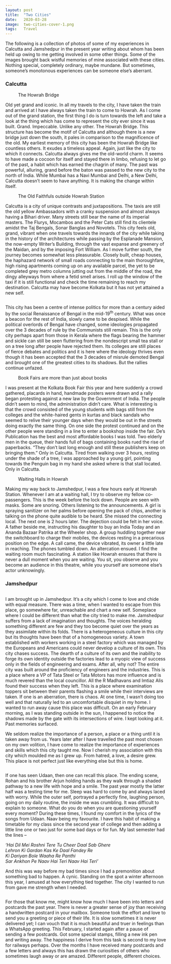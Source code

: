 ```yaml
---
layout:	post
title:	"Two Cities"
date:	2020-03-28
image:	two-cities-cover-1.png
tags:	Travel
---
```


<p class="intro"><span class="dropcap">T</span>he following is a collection of photos of some of my experiences in Calcutta and Jamshedpur in the present year writing about whom has been held up owing to me getting involved in some other things. Some of the images brought back wistful memories of mine associated with these cities. Nothing special, completely ordinary, maybe mundane. But sometimes, someone’s monotonous experiences can be someone else’s aberrant.</p>

### Calcutta
<figure>
	<img src="{{ '/assets/img/calcutta-1.jpg' | prepend: site.baseurl }}" alt=""> 
	<figcaption>The Howrah Bridge</figcaption>
</figure>

Old yet grand and iconic. In all my travels to the city, I have taken the train and arrived at I have always taken the train to come to Howrah. As I come out of the grand station, the first thing I do is turn towards the left and take a look at the thing which has come to represent the city ever since it was built. Grand. Impeccable. Unlike any other. The Howrah Bridge. This structure has become the motif of Calcutta and although there is a new bridge just down the south, it pales in comparison to the magnificence of the old. My earliest memory of this city has been the Howrah Bridge like countless others. It exudes a timeless appeal. Again, just like the city to which it connects. Calcutta always gives me the old-world charm. It seems to have made a cocoon for itself and stayed there in limbo, refusing to let go of the past, a habit which has earned the chagrin of many. The past was powerful, alluring, grand before the baton was passed to the new city to the north of India. While Mumbai has a Navi Mumbai and Delhi, a New Delhi, Calcutta doesn’t seem to have anything. It is making the change within itself.

<figure>
	<img src="{{ '/assets/img/two-cities-2.jpg' | prepend: site.baseurl }}" alt=""> 
	<figcaption>The Old Faithfuls outside Howrah Station</figcaption>
</figure>

Calcutta is a city of unique contrasts and juxtapositions. The taxis are still the old yellow Ambassadors with a cranky suspension and almost always having a Bihari driver. Many streets still bear the name of its imperial masters. The Flurys, Mocambos and the Peter Cats still find its clientele amidst the Taj Bengals, Sonar Banglas and Novotels. This city feels old, grand, vibrant when one travels towards the innards of the city while taking in the history of the architectures while passing by the Esplanade Mansion, the now-empty Writer’s Building, through the vast expanse and greenery of the Maidan, and by the imposing Fort William. As I move further south, the journey becomes somewhat less pleasurable. Closely built, cheap houses, the haphazard network of small roads connecting to the main thoroughfare, high rising apartments coming up on any available parcel, the yet to be completed grey metro columns jutting out from the middle of the road, the dingy alleyways from where a fetid smell arises. I roll up the window of the taxi if it is still functional and check the time remaining to reach my destination. Calcutta may have become Kolkata but it has not yet attained a new self.

<img src="{{ '/assets/img/two-cities-3.jpg' | prepend: site.baseurl }}" alt=""> 

This city has been a centre of intense politics for more than a century aided by the social Renaissance of Bengal in the mid-19<sup>th</sup> century. What was once a beacon for the rest of India, slowly came to be despised. While the political overlords of Bengal have changed, some ideologies propagated over the 3 decades of rule by the Communists still remain. This is the only city perhaps apart from those in Kerala where the flags bearing the hammer and sickle can still be seen fluttering from the nondescript small tea stall or on a tree long after people have rejected them. Its colleges are still places of fierce debates and politics and it is here where the ideology thrives even though it has been accepted that the 3 decades of misrule demoted Bengal and brought one of the greatest cities to its shadows. But the rallies continue unfazed.

<figure>
	<img src="{{ '/assets/img/two-cities-4.jpg' | prepend: site.baseurl }}" alt=""> 
	<figcaption>Book Fairs are more than just about books</figcaption>
</figure>

I was present at the Kolkata Book Fair this year and here suddenly a crowd gathered, placards in hand, handmade posters were drawn and a rally began protesting against a new law by the Government of India. The people didn’t seem to mind, the administration didn’t care. What is interesting is that the crowd consisted of the young students with bags still from the colleges and the white-haired gents in kurtas and black sandals who seemed to relive their younger days when they would be out in the streets doing exactly the same thing. On one side the protest continued and on the other people were standing in a line to enter a bookshop inside the fair. De’s Publication has the best and most affordable books I was told. Two elderly men in the queue, their hands full of bags containing books rued the rise of paperbacks. “They don’t last long enough and still these publishers keep on bringing them.” Only in Calcutta. Tired from walking over 3 hours, resting under the shade of a tree, I was approached by a young girl, pointing towards the Penguin bag in my hand she asked where is that stall located. Only in Calcutta.

<figure>
	<img src="{{ '/assets/img/two-cities-5.jpg' | prepend: site.baseurl }}" alt=""> 
	<figcaption>Waiting Halls in Howrah</figcaption>
</figure>

Making my way back to Jamshedpur, I was a few hours early at Howrah Station. Whenever I am at a waiting hall, I try to observe my fellow co-passengers. This is the week before the lock down. People are seen with masks. Some are snoring. Others listening to the announcements. A girl is spraying sanitizer on her palms before opening the pack of chips, another is talking on the phone quite audible to be heard. She missed the connecting local. The next one is 2 hours later. The dejection could be felt in her voice. A father beside me, instructing his daughter to buy an India Today and an Ananda Bazaar Patrika at the Wheeler shop. A group huddling together near the switchboard to charge their mobiles, the devices resting in a precarious position on the edge. A call came, the device vibrated, its owner a little late in reaching. The phones tumbled down. An altercation ensued. I find the waiting room much fascinating. A station like Howrah ensures that there is never a dull moment when you are waiting. You sit, you observe and you become an audience in this theatre, while you yourself are someone else’s actor unknowingly.

### Jamshedpur

<img src="{{ '/assets/img/two-cities-6.jpg' | prepend: site.baseurl }}" alt=""> 

I am brought up in Jamshedpur. It’s a city which I come to love and chide with equal measure. There was a time, when I wanted to escape from this place, go somewhere far, unreachable and chart a new self. Someplace where I could be different than what the city tried to make me. Jamshedpur suffers from a lack of imagination and thoughts. The voices heralding something different are few and they too become quiet over the years as they assimilate within its folds. There is a heterogeneous culture in this city but its thoughts have been that of a homogeneous variety. A town established with workers working in a steel factory which was managed by the Europeans and Americans could never develop a culture of its own. This city chases success. The dearth of a culture of its own and the inability to forge its own identity outside the factories lead to a myopic view of success only in the fields of engineering and exams. After all, why not? The entire city was built around the proficiency of engineers and the industries. This is a place where a VP of Tata Steel or Tata Motors has more influence and is much revered than the local councillor. All the R Madhavans and Imtiaz Alis found their success when they left. This is a place where examination toppers sit between their parents flashing a smile while their interviews are taken. If one is an aberration, there is chaos. At one time, I wasn’t doing too well and that naturally led to an uncomfortable disquiet in my home. I wanted to run away cause this place was difficult. On an early February morning, as I was standing outside in the sun, I happened to notice the shadows made by the gate with its intersections of wire. I kept looking at it. Past memories surfaced.

We seldom realize the importance of a person, a place or a thing until it is taken away from us. Years later after I have travelled the past most chosen on my own volition, I have come to realize the importance of experiences and skills which this city taught me. Now I cherish my association with this city which moulded me as I grew up. From hatred, a love, a desire grew. This place is not perfect just like everything else but this is home.

<img src="{{ '/assets/img/two-cities-8.jpg' | prepend: site.baseurl }}" alt=""> 

If one has seen Udaan, then one can recall this place. The ending scene, Rohan and his brother Arjun holding hands as they walk through a shaded pathway to a new life with hope and a smile. The past year mostly the latter half was a testing time for me. Sleep was hard to come by and always laced with worry. While the outer self, portrayed a perfectly fine, laughing person, going on my daily routine, the inside me was crumbling. It was difficult to explain to someone. What do you do when you are questioning yourself every moment? During these times, I found my comfort in the lyrics of the songs from Udaan. Naav being my favourite. I have this habit of making a timetable for my class since the second year of college and then adding a little line one or two just for some bad days or for fun. My last semester had the lines –

<i>
‘Hai Dil Mei Roshni Tere Tu Cheer Daal Sab Ghere <br />
Lehron Ki Gardan Kas Ke Daal Fandey Re <br />
Ki Dariyan Bole Waaha Re Panthi <br />
Sar Ankhon Pe Naav Hai Teri Naav Hai Teri’
</i>

And this was way before my bad times since I had a premonition about something bad to happen. A cynic. Standing on the spot a winter afternoon this year, I amused at how everything tied together. The city I wanted to run from gave me strength when I needed.

<img src="{{ '/assets/img/two-cities-7.jpg' | prepend: site.baseurl }}" alt=""> 

For those that know me, might know how much I have been into letters and postcards the past year. There is never a greater sense of joy than receiving a handwritten postcard in your mailbox. Someone took the effort and love to send you a greeting or piece of their life. It is slow sometimes it is never delivered yet; I can vouch that it is much beautiful and truer in feelings than a WhatsApp greeting. This February, I started again after a pause of sending a few postcards. Got some special stamps, filling a new ink pen and writing away. The happiness I derive from this task is second to my love for railways perhaps. Over the months I have received many postcards and a few letters and always this has drawn the curiosities of others who sometimes laugh away or are amazed. Different people, different choices.

<img src="{{ '/assets/img/two-cities-9.jpeg' | prepend: site.baseurl }}" alt=""> 

